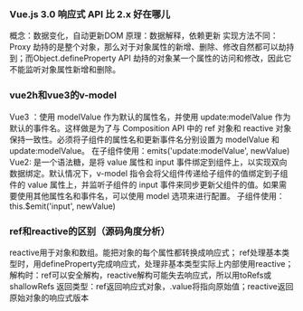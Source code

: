 ### Vue.js 3.0 响应式 API 比 2.x 好在哪儿
概念：数据变化，自动更新DOM
原理：数据解释，依赖更新
实现方法不同：
Proxy 劫持的是整个对象，那么对于对象属性的新增、删除、修改自然都可以劫持到；而Object.defineProperty API 劫持的对象某一个属性的访问和修改，因此它不能监听对象属性新增和删除。

### vue2h和vue3的v-model
Vue3 ：使用 modelValue 作为默认的属性名，并使用 update:modelValue 作为默认的事件名。这样做是为了与 Composition API 中的 ref 对象和 reactive 对象保持一致性。必须将子组件的属性名和更新事件名分别设置为 modelValue 和 update:modelValue。
在子组件使用：emits('update:modelValue', newValue)
Vue2: 是一个语法糖，是将 value 属性和 input 事件绑定到组件上，以实现双向数据绑定。默认情况下，v-model 指令会将父组件传递给子组件的值绑定到子组件的 value 属性上，并监听子组件的 input 事件来同步更新父组件的值。如果需要使用其他属性名和事件名，可以使用 model 选项来进行配置。
子组件使用：this.$emit('input', newValue)

### ref和reactive的区别（源码角度分析）
reactive用于对象和数组。能把对象的每个属性都转换成响应式；
ref处理基本类型时，用defineProperty完成响应式，处理非基本类型实际上内部使用reactive；
解构时：ref可以安全解构，reactive解构可能失去响应式，所以用toRefs或shallowRefs
返回类型：ref返回响应式对象，.value将指向原始值；reactive返回原始对象的响应式版本

